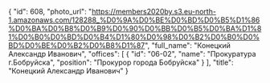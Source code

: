 {
    "id": 608,
    "photo_url": "https://members2020by.s3.eu-north-1.amazonaws.com/128288_%D0%9A%D0%BE%D0%BD%D0%B5%D1%86%D0%BA%D0%B8%D0%B9%D0%90%D0%BB%D0%B5%D0%BA%D1%81%D0%B0%D0%BD%D0%B4%D1%80%D0%98%D0%B2%D0%B0%D0%BD%D0%BE%D0%B2%D0%B8%D1%87",
    "full_name": "Конецкий Александр Иванович",
    "offices": [
        {
            "id": "06-02",
            "name": "Прокуратура г.Бобруйска",
            "position": "Прокурор города Бобруйска"
        }
    ],
    "title": "Конецкий Александр Иванович"
}